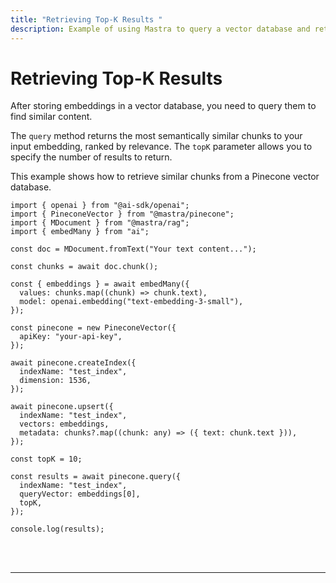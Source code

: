 ```yaml
---
title: "Retrieving Top-K Results "
description: Example of using Mastra to query a vector database and retrieve semantically similar chunks.
---
```



# Retrieving Top-K Results

After storing embeddings in a vector database, you need to query them to find similar content.

The `query` method returns the most semantically similar chunks to your input embedding, ranked by relevance. The `topK` parameter allows you to specify the number of results to return.

This example shows how to retrieve similar chunks from a Pinecone vector database.

```tsx copy
import { openai } from "@ai-sdk/openai";
import { PineconeVector } from "@mastra/pinecone";
import { MDocument } from "@mastra/rag";
import { embedMany } from "ai";

const doc = MDocument.fromText("Your text content...");

const chunks = await doc.chunk();

const { embeddings } = await embedMany({
  values: chunks.map((chunk) => chunk.text),
  model: openai.embedding("text-embedding-3-small"),
});

const pinecone = new PineconeVector({
  apiKey: "your-api-key",
});

await pinecone.createIndex({
  indexName: "test_index",
  dimension: 1536,
});

await pinecone.upsert({
  indexName: "test_index",
  vectors: embeddings,
  metadata: chunks?.map((chunk: any) => ({ text: chunk.text })),
});

const topK = 10;

const results = await pinecone.query({
  indexName: "test_index",
  queryVector: embeddings[0],
  topK,
});

console.log(results);
```

<br />
<br />
<hr className="dark:border-[#404040] border-gray-300" />
<br />
<br />
<GithubLink
  link={
    "https://github.com/mastra-ai/mastra/blob/main/examples/basics/rag/retrieve-results"
  }
/>

